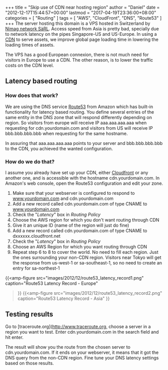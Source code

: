 +++
title = "Skip use of CDN near hosting region"
author = "Daniel"
date = "2012-12-17T15:44:57+00:00"
lastmod = "2017-04-19T23:36:00+08:00"
categories = [
  "Routing"
]
tags = [
  "AWS",
  "CloudFront",
  "DNS",
  "Route53"
]
+++
The server hosting this domain is a VPS hosted in Switzerland by [Nimag network SàRL](http://nimag.net/index.php/produits-8/vps). Access speed from Asia is pretty bad, specially due to network latency on the pipes Singapore-US and US-Europe. In using a [CDN](http://en.wikipedia.org/wiki/Content_delivery_network) to serve assets, we improve global page loading time in lowering the loading times of assets.

The VPS has a good European connexion, there is not much need for visitors in Europe to use a CDN. The other reason, is to lower the traffic costs on the CDN level.

## Latency based routing

### How does that work?

We are using the DNS service [Route53](http://aws.amazon.com/route53/) from Amazon which has built-in functionality for latency based routing. You define several entries of the same entity in the DNS zone that will respond differently depending on region. So visitors from europe will receive IP aaa.aaa.aaa.aaa when requesting for cdn.yourdomain.com and visitors from US will receive IP bbb.bbb.bbb.bbb when requesting for the same hostname.

In assuring that aaa.aaa.aaa.aaa points to your server and bbb.bbb.bbb.bbb to the CDN, you achieved the wanted configuration.

### How do we do that?

I assume you already have set up your CDN, either [Cloudfront](http://aws.amazon.com/cloudfront/) or any another one, and is accessible with the hostname cdn.yourdomain.com. In Amazon's web console, open the Route53 configuration and edit your zone.

  1. Make sure that your webserver is configured to respond to www.yourdomain.com and cdn.yourdomain.com
  2. Add a new record called cdn.yourdomain.com of type CNAME to www.yourdomain.com
  3. Check the "_Latency_" box in _Routing Policy_
  4. Choose the AWS region for which you don't want routing through CDN
  5. Give it an unique ID (name of the region will just do fine)
  6. Add a new record called cdn.yourdomain.com of type CNAME to dxxxxxx.cloudfront.net
  7. Check the "_Latency_" box in _Routing Policy_
  8. Choose an AWS Region for which you want routing through CDN
  9. Repeat step 6 to 8 to cover the world. No need to fill each region. Just the ones surrounding your non-CDN region. Visitors near Tokyo will get the response from us-west-1 or sa-southeast-1, so no need to create an entry for sa-northest-1

{{<amp-figure
src="images/2012/12/route53_latency_record1.png"
caption="Route53 Latency Record - Europe"
>}}
{{<amp-figure
src="images/2012/12/route53_latency_record2.png"
caption="Route53 Latency Record - Asia"
>}}

## Testing results

Go to [traceroute.org](http://www.traceroute.org, choose a server in a region you want to test. Enter cdn.yourdomain.com in the search field and hit enter.

The result will show you the route from the chosen server to cdn.yourdomain.com. If it ends on your webserver, it means that it got the DNS query from the non-CDN region. Fine tune your DNS latency settings based on those results.

